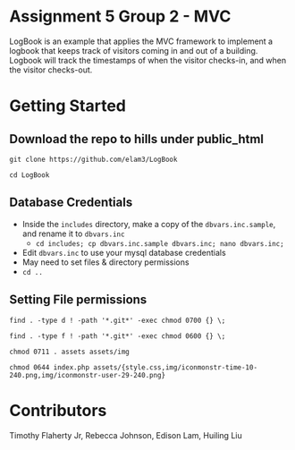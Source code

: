 # Assignment 5 Group 2 - MVC
LogBook is an example that applies the MVC framework to implement a logbook that keeps track of visitors coming in and out of a building. Logbook will track the timestamps of when the visitor checks-in, and when the visitor checks-out.

# Getting Started

## Download the repo to hills under public_html
`git clone https://github.com/elam3/LogBook`

`cd LogBook`

## Database Credentials
* Inside the `includes` directory, make a copy of the `dbvars.inc.sample`, and rename it to `dbvars.inc`
  * `cd includes; cp dbvars.inc.sample dbvars.inc; nano dbvars.inc;`
* Edit `dbvars.inc` to use your mysql database credentials
* May need to set files & directory permissions
* `cd ..`

## Setting File permissions
`find . -type d ! -path '*.git*' -exec chmod 0700 {} \;`

`find . -type f ! -path '*.git*' -exec chmod 0600 {} \;`

`chmod 0711 . assets assets/img`

`chmod 0644 index.php assets/{style.css,img/iconmonstr-time-10-240.png,img/iconmonstr-user-29-240.png}`

# Contributors
Timothy Flaherty Jr, Rebecca Johnson, Edison Lam, Huiling Liu
